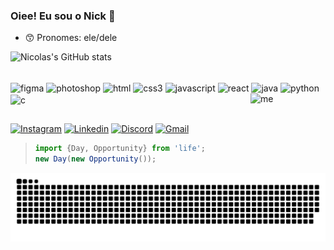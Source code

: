 
### Oiee! Eu sou o Nick 💅

- 😙 Pronomes: ele/dele

![Nicolas's GitHub stats](https://github-readme-stats.vercel.app/api?username=indigo011&show_icons=true&theme=radical)

<div style="display: inline-block;"><br>
      <img align="center" height="30" width="40" alt="figma" src="https://cdn.jsdelivr.net/gh/devicons/devicon@latest/icons/figma/figma-original.svg" />   
      <img align="center" height="30" width="40" alt="photoshop" src="https://cdn.jsdelivr.net/gh/devicons/devicon@latest/icons/photoshop/photoshop-original.svg" />    
      <img align="center" height="30" width="40" alt="html" src="https://cdn.jsdelivr.net/gh/devicons/devicon@latest/icons/html5/html5-original.svg" />
      <img align="center" height="30" width="40" alt="css3" src="https://cdn.jsdelivr.net/gh/devicons/devicon@latest/icons/css3/css3-original.svg" />
      <img align="center" height="30" width="40" alt="javascript" src="https://cdn.jsdelivr.net/gh/devicons/devicon@latest/icons/javascript/javascript-original.svg" />
      <img align="center" height="30" width="40" alt="react" src="https://cdn.jsdelivr.net/gh/devicons/devicon@latest/icons/react/react-original.svg" />
      <img align="center" height="30" width="40" alt="java" src="https://cdn.jsdelivr.net/gh/devicons/devicon@latest/icons/java/java-original.svg" />
      <img align="center" height="30" width="40" alt="python" src="https://cdn.jsdelivr.net/gh/devicons/devicon@latest/icons/python/python-original.svg" />
      <img align="center" height="30" width="40" alt="c" src="https://cdn.jsdelivr.net/gh/devicons/devicon@latest/icons/c/c-original.svg" />
      <img align="right"  width="120" alt="me" src="https://cdn.discordapp.com/attachments/1181413222536986666/1249811587662090390/me.gif?ex=6668a93e&is=666757be&hm=56ae155f296d39638918735f10a6ba43d9fd025e7e8f4a381f9cb5931964eb21&" />
      
</div>

## 

[![Instagram](https://img.shields.io/badge/Instagram-E4405F?style=for-the-badge&logo=instagram&logoColor=white)](https://instagram.com/isnicolasdaniel)
[![Linkedin](https://img.shields.io/badge/LinkedIn-0077B5?style=for-the-badge&logo=linkedin&logoColor=white)](https://www.linkedin.com/in/nicolasamadeu/)
[![Discord](https://img.shields.io/badge/Discord-7289DA?style=for-the-badge&logo=discord&logoColor=white)](https://discord.com/users/388383512341774337)
[![Gmail](https://img.shields.io/badge/Gmail-D14836?style=for-the-badge&logo=gmail&logoColor=white)](mailto:nicolasdaniel2106@gmail.com)

> ```javascript
> import {Day, Opportunity} from 'life';
> new Day(new Opportunity());
> ```

<picture align="center">
  <source media="(prefers-color-scheme: dark)" srcset="https://raw.githubusercontent.com/indigo011/indigo011/output/github-contribution-grid-snake-dark.svg">
  <source media="(prefers-color-scheme: light)" srcset="https://raw.githubusercontent.com/indigo011/indigo011/output/github-contribution-grid-snake-dark.svg">
  <img align="center" alt="github contribution grid snake animation" src="https://raw.githubusercontent.com/indigo011/indigo011/output/github-contribution-grid-snake.svg">
</picture>
